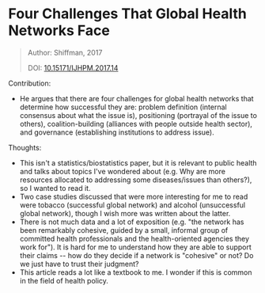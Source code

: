 # Four Challenges That Global Health Networks Face

> Author: Shiffman, 2017
>
> DOI: [10.15171/IJHPM.2017.14](http://dx.doi.org/10.15171/ijhpm.2017.14)

Contribution: 

* He argues that there are four challenges for global health networks that determine how successful they are: problem definition (internal consensus about what the issue is), positioning (portrayal of the issue to others), coalition-building (alliances with people outside health sector), and governance (establishing institutions to address issue).

Thoughts:

* This isn't a statistics/biostatistics paper, but it is relevant to public health and talks about topics I've wondered about (e.g. Why are more resources allocated to addressing some diseases/issues than others?), so I wanted to read it.
* Two case studies discussed that were more interesting for me to read were tobacco (successful global network) and alcohol (unsuccessful global network), though I wish more was written about the latter.
* There is not much data and a lot of exposition (e.g. "the network has been remarkably cohesive, guided by a small, informal group of committed health professionals and the health-oriented agencies they work for"). It is hard for me to understand how they are able to support their claims -- how do they decide if a network is "cohesive" or not? Do we just have to trust their judgment?
* This article reads a lot like a textbook to me. I wonder if this is common in the field of health policy.